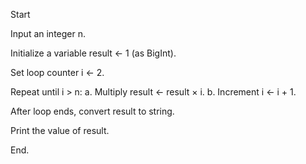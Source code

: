 Start

Input an integer n.

Initialize a variable result ← 1 (as BigInt).

Set loop counter i ← 2.

Repeat until i > n:
a. Multiply result ← result × i.
b. Increment i ← i + 1.

After loop ends, convert result to string.

Print the value of result.

End.